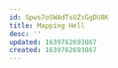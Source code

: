 ```yaml
---
id: Spws7oSWAdTsUZsGgDU8K
title: Mapping Hell
desc: ''
updated: 1639762693867
created: 1639762693867
---
```


